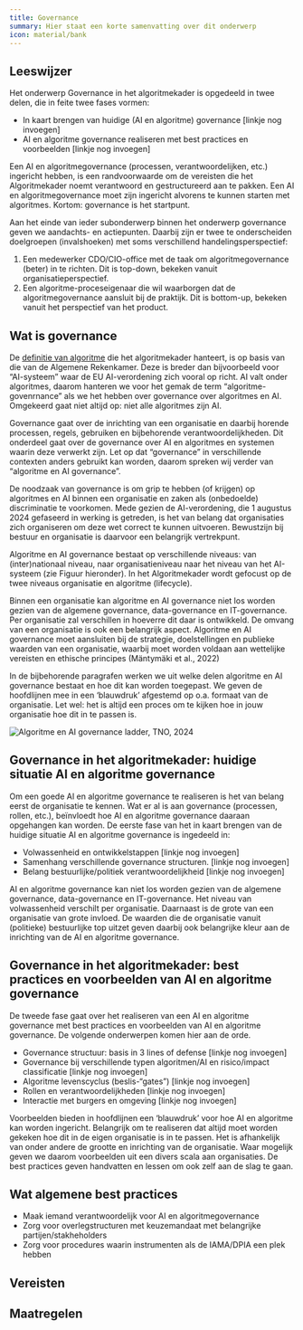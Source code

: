 ```yaml
---
title: Governance
summary: Hier staat een korte samenvatting over dit onderwerp
icon: material/bank
---
```


## Leeswijzer

Het onderwerp Governance in het algoritmekader is opgedeeld in twee delen, die in feite twee fases vormen:

- In kaart brengen van huidige (AI en algoritme) governance  [linkje nog invoegen]
- AI en algoritme governance realiseren met best practices en voorbeelden [linkje nog invoegen]

Een AI en algoritmegovernance (processen, verantwoordelijken, etc.) ingericht hebben, is een randvoorwaarde om de vereisten die het Algoritmekader noemt verantwoord en gestructureerd aan te pakken. Een AI en algoritmegovernance moet zijn ingericht alvorens te kunnen starten met algoritmes. Kortom: governance is het startpunt.

Aan het einde van ieder subonderwerp binnen het onderwerp governance geven we aandachts- en actiepunten. Daarbij zijn er twee te onderscheiden doelgroepen (invalshoeken) met soms verschillend handelingsperspectief: 

1. Een medewerker CDO/CIO-office met de taak om algoritmegovernance (beter) in te richten. Dit is top-down, bekeken vanuit organisatieperspectief.
2. Een algoritme-proceseigenaar die wil waarborgen dat de algoritmegovernance aansluit bij de praktijk. Dit is bottom-up, bekeken vanuit het perspectief van het product. 

## Wat is governance

De [definitie van algoritme](https://minbzk.github.io/Algoritmekader/overhetalgoritmekader/definities/) die het algoritmekader hanteert, is op basis van die van de Algemene Rekenkamer. Deze is breder dan bijvoorbeeld voor “AI-systeem” waar de EU AI-verordening zich vooral op richt. AI valt onder algoritmes, daarom hanteren we voor het gemak de term “algoritme-govenrnance” als we het hebben over governance over algoritmes en AI. Omgekeerd gaat niet altijd op: niet alle algoritmes zijn AI. 

Governance gaat over de inrichting van een organisatie en daarbij horende processen, regels, gebruiken en bijbehorende verantwoordelijkheden. Dit onderdeel gaat over de governance over AI en algoritmes en systemen waarin deze verwerkt zijn. Let op dat “governance” in verschillende contexten anders gebruikt kan worden, daarom spreken wij verder van  “algoritme en AI governance”. 

De noodzaak van governance is om grip te hebben (of krijgen) op algoritmes en AI binnen een organisatie en zaken als (onbedoelde) discriminatie te voorkomen. Mede gezien de AI-verordening, die 1 augustus 2024 gefaseerd in werking is getreden, is het van belang dat organisaties zich organiseren om deze wet correct te kunnen uitvoeren. Bewustzijn bij bestuur en organisatie is daarvoor een belangrijk vertrekpunt.

Algoritme en AI governance bestaat op verschillende niveaus: van (inter)nationaal niveau, naar organisatieniveau naar het niveau van het AI-systeem (zie Figuur hieronder). In het Algoritmekader wordt gefocust op de twee niveaus organisatie en algoritme (lifecycle).

Binnen een organisatie kan algoritme en AI governance niet los worden gezien van de algemene governance, data-governance en IT-governance. Per organisatie zal verschillen in hoeverre dit daar is ontwikkeld. De omvang van een organisatie is ook een belangrijk aspect. Algoritme en AI governance moet aansluiten bij de strategie, doelstellingen en publieke waarden van een organisatie, waarbij moet worden voldaan aan wettelijke vereisten en ethische principes  (Mäntymäki et al., 2022) 

In de bijbehorende paragrafen werken we uit welke delen algoritme en AI governance bestaat en hoe dit kan worden toegepast. We geven de hoofdlijnen mee in een ‘blauwdruk’ afgestemd op o.a. formaat van de organisatie. Let wel: het is altijd een proces om te kijken hoe in jouw organisatie hoe dit in te passen is. 

![Algoritme en AI governance ladder, TNO, 2024](https://github.com/user-attachments/assets/b7a237be-6caf-4266-910b-5fd05f4dc93b)

## Governance in het algoritmekader: huidige situatie AI en algoritme governance

Om een goede AI en algoritme governance te realiseren is het van belang eerst de organisatie te kennen. Wat er al is aan governance (processen, rollen, etc.), beïnvloedt hoe AI en algoritme governance daaraan opgehangen kan worden. De eerste fase van het in kaart brengen van de huidige situatie AI en algoritme governance is ingedeeld in:
-	Volwassenheid en ontwikkelstappen [linkje nog invoegen]
-	Samenhang verschillende governance structuren. [linkje nog invoegen]
-	Belang bestuurlijke/politiek verantwoordelijkheid [linkje nog invoegen]

AI en algoritme governance kan niet los worden gezien van de algemene governance, data-governance en IT-governance. Het niveau van volwassenheid verschilt per organisatie. Daarnaast is de grote van een organisatie van grote invloed. De waarden die de organisatie vanuit (politieke) bestuurlijke top uitzet geven daarbij ook belangrijke kleur aan de inrichting van de AI en algoritme governance.

## Governance in het algoritmekader: best practices en voorbeelden van AI en algoritme governance

De tweede fase gaat over het realiseren van een AI en algoritme governance met best practices en voorbeelden van AI en algoritme governance. De volgende onderwerpen komen hier aan de orde.
- Governance structuur: basis in 3 lines of defense [linkje nog invoegen]
- Governance bij verschillende typen algoritmen/AI en risico/impact classificatie [linkje nog invoegen]
-	Algoritme levenscyclus (beslis-“gates”) [linkje nog invoegen]
-	Rollen en verantwoordelijkheden [linkje nog invoegen]
-	Interactie met burgers en omgeving [linkje nog invoegen]

Voorbeelden bieden in hoofdlijnen een ‘blauwdruk’ voor hoe AI en algoritme kan worden ingericht. Belangrijk om te realiseren dat altijd moet worden gekeken hoe dit in de eigen organisatie is in te passen. Het is afhankelijk van onder andere de grootte en inrichting van de organisatie. Waar mogelijk geven we daarom voorbeelden uit een divers scala aan organisaties. De best practices geven handvatten en lessen om ook zelf aan de slag te gaan.  

## Wat algemene best practices 
- Maak iemand verantwoordelijk voor AI en algoritmegovernance
-	Zorg voor overlegstructuren met keuzemandaat met belangrijke partijen/stakheholders
-	Zorg voor procedures waarin instrumenten als de IAMA/DPIA een plek hebben



## Vereisten

<!-- list_vereisten_1 onderwerp/governance -->

## Maatregelen

<!-- list_maatregelen_1 onderwerp/governance -->
